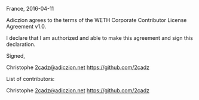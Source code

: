 France, 2016-04-11

Adiczion agrees to the terms of the WETH Corporate Contributor License
Agreement v1.0.

I declare that I am authorized and able to make this agreement and sign this
declaration.

Signed,

Christophe 2cadz@adiczion.net https://github.com/2cadz

List of contributors:

Christophe 2cadz@adiczion.net https://github.com/2cadz
